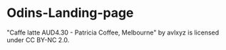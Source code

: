 # Odins-Landing-page
"Caffe latte AUD4.30 - Patricia Coffee, Melbourne" by avlxyz is licensed under CC BY-NC 2.0.